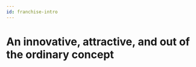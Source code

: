 ```yaml
---
id: franchise-intro
---
```


An innovative, attractive, and out of the ordinary concept
==========================================================

<!-- Some content will go here -->
